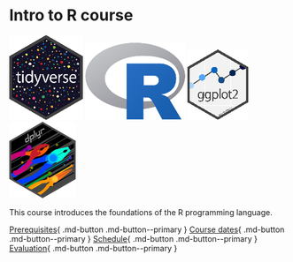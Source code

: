# Intro to R course

![The Tidyverse logo](logo/tidyverse_logo_20.png)
![The R logo](logo/r_logo_25.png)
![The ggplot2 logo](logo/ggplot2_logo_5.png)
![The dplyr logo](logo/dplyr_logo_50.png)

This course introduces the foundations of the R programming language.

[Prerequisites](prerequisites.md){ .md-button .md-button--primary }
[Course dates](course_dates.md){ .md-button .md-button--primary }
[Schedule](schedule.md){ .md-button .md-button--primary }
[Evaluation](evaluation.md){ .md-button .md-button--primary }


